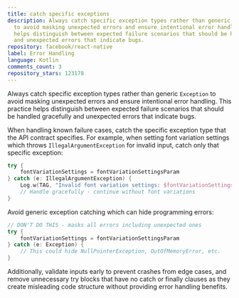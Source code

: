 ```yaml
---
title: catch specific exceptions
description: Always catch specific exception types rather than generic `Exception`
  to avoid masking unexpected errors and ensure intentional error handling. This practice
  helps distinguish between expected failure scenarios that should be handled gracefully
  and unexpected errors that indicate bugs.
repository: facebook/react-native
label: Error Handling
language: Kotlin
comments_count: 3
repository_stars: 123178
---
```


Always catch specific exception types rather than generic `Exception` to avoid masking unexpected errors and ensure intentional error handling. This practice helps distinguish between expected failure scenarios that should be handled gracefully and unexpected errors that indicate bugs.

When handling known failure cases, catch the specific exception type that the API contract specifies. For example, when setting font variation settings which throws `IllegalArgumentException` for invalid input, catch only that specific exception:

```kotlin
try {
    fontVariationSettings = fontVariationSettingsParam
} catch (e: IllegalArgumentException) {
    Log.w(TAG, "Invalid font variation settings: $fontVariationSettingsParam", e)
    // Handle gracefully - continue without font variations
}
```

Avoid generic exception catching which can hide programming errors:
```kotlin
// DON'T DO THIS - masks all errors including unexpected ones
try {
    fontVariationSettings = fontVariationSettingsParam
} catch (e: Exception) {
    // This could hide NullPointerException, OutOfMemoryError, etc.
}
```

Additionally, validate inputs early to prevent crashes from edge cases, and remove unnecessary try blocks that have no catch or finally clauses as they create misleading code structure without providing error handling benefits.